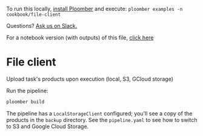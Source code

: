 <!-- start header -->
To run this locally, [install Ploomber](https://docs.ploomber.io/en/latest/get-started/quick-start.html) and execute: `ploomber examples -n cookbook/file-client`

Questions? [Ask us on Slack.](https://ploomber.io/community/)

For a notebook version (with outputs) of this file, [click here](https://github.com/ploomber/projects/blob/master/cookbook/file-client/README.ipynb)
<!-- end header -->



# File client

<!-- start description -->
Upload task's products upon execution (local, S3, GCloud storage)
<!-- end description -->

Run the pipeline:

```sh
ploomber build
```

The pipeline has a `LocalStorageClient` configured; you'll see a copy of the
products in the `backup` directory. See the `pipeline.yaml` to see how to
switch to S3 and Google Cloud Storage.
